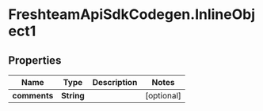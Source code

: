 # FreshteamApiSdkCodegen.InlineObject1

## Properties

| Name         | Type       | Description | Notes      |
| ------------ | ---------- | ----------- | ---------- |
| **comments** | **String** |             | [optional] |
